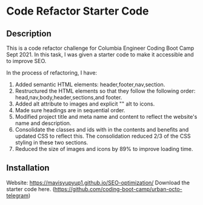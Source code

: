 # Code Refactor Starter Code

## Description
This is a code refactor challenge for Columbia Engineer Coding Boot Camp Sept 2021. In this task, I was given a starter code to make it accessible and to improve SEO.

In the process of refactoring, I have: 

1. Added semantic HTML elements: header,footer,nav,section.
2. Restructured the HTML elements so that they follow the following order: head,nav,body,header,sections,and footer.
3. Added alt attribute to images and explicit "" alt to icons.
4. Made sure headings are in sequential order.
5. Modified project title and meta name and content to reflect the website's name and description.
6. Consolidate the classes and ids with in the contents and benefits and updated CSS to reflect this. The consolidation reduced 2/3 of the CSS styling in these two sections.
7. Reduced the size of images and icons by 89% to improve loading time.

## Installation
Website: https://mavisyupyup1.github.io/SEO-optimization/
Download the starter code here. (https://github.com/coding-boot-camp/urban-octo-telegram)



